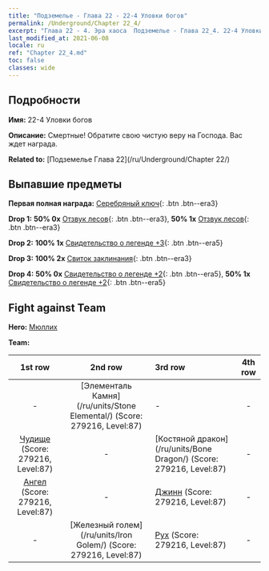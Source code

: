 ```yaml
---
title: "Подземелье - Глава 22 - 22-4 Уловки богов"
permalink: /Underground/Chapter 22_4/
excerpt: "Глава 22 - 4. Эра хаоса  Подземелье - Глава 22_4. 22-4 Уловки богов"
last_modified_at: 2021-06-08
locale: ru
ref: "Chapter 22_4.md"
toc: false
classes: wide
---
```


## Подробности

 **Имя:** 22-4 Уловки богов

 **Описание:** Смертные! Обратите свою чистую веру на Господа. Вас ждет награда.

 **Related to:** [Подземелье Глава 22](/ru/Underground/Chapter 22/)

## Выпавшие предметы

 **Первая полная награда:** [Серебряный ключ](/ItemsRU/con_693/){: .btn .btn--era3}

 **Drop 1:** **50% 0x** [Отзвук лесов](/ItemsRU/her_465/){: .btn .btn--era3}, **50% 1x** [Отзвук лесов](/ItemsRU/her_465/){: .btn .btn--era3}

 **Drop 2:** **100% 1x** [Свидетельство о легенде +3](/ItemsRU/mat_88/){: .btn .btn--era5}

 **Drop 3:** **100% 2x** [Свиток заклинания](/ItemsRU/con_694/){: .btn .btn--era3}

 **Drop 4:** **50% 0x** [Свидетельство о легенде +2](/ItemsRU/mat_81/){: .btn .btn--era5}, **50% 1x** [Свидетельство о легенде +2](/ItemsRU/mat_81/){: .btn .btn--era5}


## Fight against Team
 **Hero:** [Мюллих](/ru/heroes/Mullich/)

 **Team:**


  | 1st row | 2nd row | 3rd row | 4th row |
  |:----:|:----:|:----|:----:|
  | - | [Элементаль Камня](/ru/units/Stone Elemental/) (Score: 279216, Level:87)  | - | - |
  | [Чудище](/ru/units/Behemoth/) (Score: 279216, Level:87)  | - | [Костяной дракон](/ru/units/Bone Dragon/) (Score: 279216, Level:87)  | - |
  | [Ангел](/ru/units/Angel/) (Score: 279216, Level:87)  | - | [Джинн](/ru/units/Genie/) (Score: 279216, Level:87)  | - |
  | - | [Железный голем](/ru/units/Iron Golem/) (Score: 279216, Level:87)  | [Рух](/ru/units/Roc/) (Score: 279216, Level:87)  | - |


